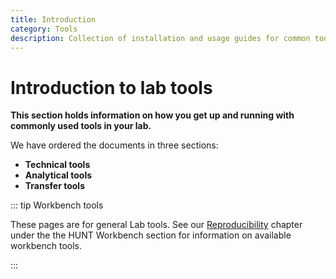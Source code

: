 ```yaml
---
title: Introduction
category: Tools
description: Collection of installation and usage guides for common tools.
---
```


# Introduction to lab tools

**This section holds information on how you get up and running with commonly used tools in your lab.**

We have ordered the documents in three sections: 

* **Technical tools**
* **Analytical tools**
* **Transfer tools**

::: tip Workbench tools

These pages are for general Lab tools. See our [Reproducibility](/working-in-your-lab/workbench/faq/#reproducibility) chapter under the the HUNT Workbench section for information on available workbench tools. 

::: 
